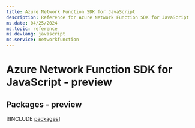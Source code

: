 ```yaml
---
title: Azure Network Function SDK for JavaScript
description: Reference for Azure Network Function SDK for JavaScript
ms.date: 04/25/2024
ms.topic: reference
ms.devlang: javascript
ms.service: networkfunction
---
```

# Azure Network Function SDK for JavaScript - preview
## Packages - preview
[!INCLUDE [packages](network-function-index.md)]